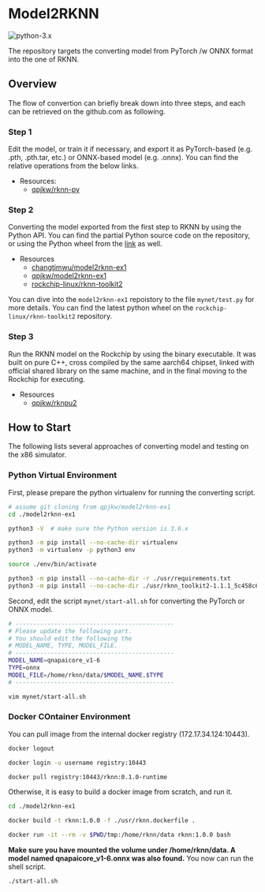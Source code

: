 # Model2RKNN

![python-3.x](https://img.shields.io/badge/Python-3.x-blue)

The repository targets the converting model from PyTorch /w ONNX format into the one of RKNN. 

## Overview

The flow of convertion can briefly break down into three steps, and each can be retrieved on the github.com as following.

### Step 1 

Edit the model, or train it if necessary, and export it as PyTorch-based (e.g. .pth, .pth.tar, etc.) or ONNX-based model (e.g. .onnx). You can find the relative operations from the below links.

- Resources:
  - [qpjkw/rknn-py](https://github.com/qpjkw/rknn-py)

### Step 2

Converting the model exported from the first step to RKNN by using the Python API. You can find the partial Python source code on the repository, or using the Python wheel from the [link](https://github.com/rockchip-linux/rknn-toolkit2/tree/master/packages) as well.

- Resources
  - [changtimwu/model2rknn-ex1](https://github.com/changtimwu/model2rknn-ex1.git)
  - [qpjkw/model2rknn-ex1](https://github.com/qpjkw/model2rknn-ex1)
  - [rockchip-linux/rknn-toolkit2](https://github.com/rockchip-linux/rknn-toolkit2/tree/master/packages)

You can dive into the `model2rknn-ex1` repoistory to the file `mynet/test.py` for more details. You can find the latest python wheel on the `rockchip-linux/rknn-toolkit2` repository.

### Step 3

Run the RKNN model on the Rockchip by using the binary executable. It was built on pure C++, cross compiled by the same aarch64 chipset, linked with official shared library on the same machine, and in the final moving to the Rockchip for executing.

- Resources
  - [qpjkw/rknpu2](https://github.com/qpjkw/rknpu2)

## How to Start

The following lists several approaches of converting model and testing on the x86 simulator.

### Python Virtual Environment

First, please prepare the python virtualenv for running the converting script.

```sh
# assume git cloning from qpjkw/model2rknn-ex1
cd ./model2rknn-ex1

python3 -V  # make sure the Python version is 3.6.x

python3 -m pip install --no-cache-dir virtualenv
python3 -m virtualenv -p python3 env

source ./env/bin/activate

python3 -m pip install --no-cache-dir -r ./usr/requirements.txt
python3 -m pip install --no-cache-dir ./usr/rknn_toolkit2-1.1.1_5c458c6-cp36-cp36m-linux_x86_64.whl
```

Second, edit the script `mynet/start-all.sh` for converting the PyTorch or ONNX model.

```sh
# ---------------------------------------------
# Please update the following part.
# You should edit the following the
# MODEL_NAME, TYPE, MODEL_FILE.
# ---------------------------------------------
MODEL_NAME=qnapaicore_v1-6
TYPE=onnx
MODEL_FILE=/home/rknn/data/$MODEL_NAME.$TYPE
# ---------------------------------------------
```

```sh
vim mynet/start-all.sh
```

### Docker COntainer Environment

You can pull image from the internal docker registry (172.17.34.124:10443).

```sh
docker logout

docker login -u username registry:10443

docker pull registry:10443/rknn:0.1.0-runtime
```

Otherwise, it is easy to build a docker image from scratch, and run it.

```sh
cd ./model2rknn-ex1

docker build -t rknn:1.0.0 -f ./usr/rknn.dockerfile .

docker run -it --rm -v $PWD/tmp:/home/rknn/data rknn:1.0.0 bash
```

**Make sure you have mounted the volume under /home/rknn/data. A model named qnapaicore_v1-6.onnx was also found.** You now can run the shell script.

```sh
./start-all.sh
```
